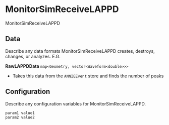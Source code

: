 # MonitorSimReceiveLAPPD

MonitorSimReceiveLAPPD

## Data

Describe any data formats MonitorSimReceiveLAPPD creates, destroys, changes, or analyzes. E.G.

**RawLAPPDData** `map<Geometry, vector<Waveform<double>>>`
* Takes this data from the `ANNIEEvent` store and finds the number of peaks


## Configuration

Describe any configuration variables for MonitorSimReceiveLAPPD.

```
param1 value1
param2 value2
```
